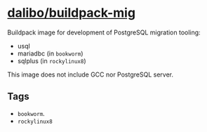 # [dalibo/buildpack-mig](https://hub.docker.com/r/dalibo/buildpack)

Buildpack image for development of PostgreSQL migration tooling:

- usql
- mariadbc (in `bookworm`)
- sqlplus (in `rockylinux8`)

This image does not include GCC nor PostgreSQL server.


## Tags

- `bookworm`.
- `rockylinux8`
